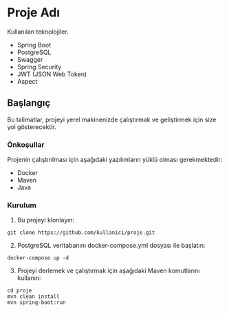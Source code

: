# Proje Adı

Kullanılan teknolojiler.

- Spring Boot
- PostgreSQL
- Swagger
- Spring Security
- JWT (JSON Web Token)
- Aspect

## Başlangıç

Bu talimatlar, projeyi yerel makinenizde çalıştırmak ve geliştirmek için size yol gösterecektir. 

### Önkoşullar

Projenin çalıştırılması için aşağıdaki yazılımların yüklü olması gerekmektedir:

- Docker
- Maven
- Java

### Kurulum

1. Bu projeyi klonlayın:

```
git clone https://github.com/kullanici/proje.git
```



2. PostgreSQL veritabanını docker-compose.yml dosyası ile başlatın:

```
docker-compose up -d
```

3. Projeyi derlemek ve çalıştırmak için aşağıdaki Maven komutlarını kullanın:

```
cd proje
mvn clean install
mvn spring-boot:run
```

